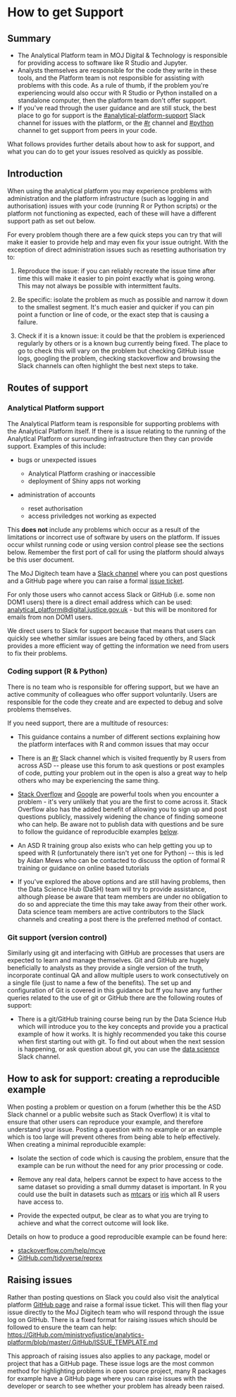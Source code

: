 # How to get Support

## Summary

- The Analytical Platform team in MOJ Digital & Technology is responsible for providing access to software like R Studio and Jupyter.
- Analysts themselves are responsible for the code they write in these tools, and the Platform team is not responsible for assisting with problems with this code.  As a rule of thumb, if the problem you're experiencing would also occur with R Studio or Python installed on a standalone computer, then the platform team don't offer support.
- If you've read through the user guidance and are still stuck, the best place to go for support is the [#analytical-platform-support](https://app.slack.com/client/T1PU1AP6D/C4PF7QAJZ) Slack channel for issues with the platform, or the [#r](https://app.slack.com/client/T1PU1AP6D/C1PUCG719) channel and [#python](https://app.slack.com/client/T1PU1AP6D/C1Q09V86S) channel to get support from peers in your code.

What follows provides further details about how to ask for support, and what you can do to get your issues resolved as quickly as possible.

## Introduction

When using the analytical platform you may experience problems with administration and the platform infrastructure (such as logging in and authorisation) issues with your code (running R or Python scripts) or the platform not functioning as expected, each of these will have a different support path as set out below.

For every problem though there are a few quick steps you can try that will make it easier to provide help and may even fix your issue outright. With the exception of direct administration issues such as resetting authorisation try to:

1. Reproduce the issue: if you can reliably recreate the issue time after time this will make it easier to pin point exactly what is going wrong. This may not always be possible with intermittent faults.

2. Be specific: isolate the problem as much as possible and narrow it down to the smallest segment. It's much easier and quicker if you can pin point a function or line of code, or the exact step that is causing a failure.

3. Check if it is a known issue: it could be that the problem is experienced regularly by others or is a known bug currently being fixed. The place to go to check this will vary on the problem but checking GitHub issue logs, googling the problem, checking stackoverflow and browsing the Slack channels can often highlight the best next steps to take.

## Routes of support

### Analytical Platform support

The Analytical Platform team is responsible for supporting problems with the Analytical Platform itself. If there is a issue relating to the running of the Analytlcal Platform or surrounding infrastructure then they can provide support. Examples of this include:

* bugs or unexpected issues
    + Analytical Platform crashing or inaccessible
    + deployment of Shiny apps not working

* administration of accounts
    + reset authorisation
    + access priviledges not working as expected

This **does not** include any problems which occur as a result of the limitations or incorrect use of software by users on the platform. If issues occur whilst running code or using version control please see the sections below. Remember the first port of call for using the platform should always be this user document.

The MoJ Digitech team have a [Slack channel](https://app.slack.com/client/T1PU1AP6D/C4PF7QAJZ) where you can post questions and a GitHub page where you can raise a formal [issue ticket](https://GitHub.com/ministryofjustice/analytics-platform/issues).

For only those users who cannot access Slack or GitHub (i.e. some non DOM1 users) there is a direct email address which can be used: analytical_platform@digital.justice.gov.uk - but this will be monitored for emails from non DOM1 users.

We direct users to Slack for support because that means that users can quickly see whether similar issues are being faced by others, and Slack provides a more efficient way of getting the information we need from users to fix their problems.

### Coding support (R & Python)

There is no team who is responsible for offering support, but we have an active community of colleagues who offer support voluntarily. Users are responsible for the code they create and are expected to debug and solve problems themselves.

If you need support, there are a multitude of resources:

* This guidance contains a number of different sections explaining how the platform interfaces with R and common issues that may occur

* There is an [#r](https://app.slack.com/client/T1PU1AP6D/C1PUCG719) Slack channel which is visited frequently by R users from across ASD -- please use this forum to ask questions or post examples of code, putting your problem out in the open is also a great way to help others who may be experiencing the same thing.

* [Stack Overflow](https://stackoverflow.com/) and [Google](https://www.google.co.uk/) are powerful tools when you encounter a problem - it's very unlikely that you are the first to come across it. Stack Overflow also has the added benefit of allowing you to sign up and post questions publicly, massively widening the chance of finding someone who can help. Be aware not to publish data with questions and be sure to follow the guidance of reproducible examples [below](#how-to-ask-for-support-creating-a-reproducible-example).

* An ASD R training group also exists who can help getting you up to speed with R (unfortunately there isn't yet one for Python) -- this is led by Aidan Mews who can be contacted to discuss the option of formal R training or guidance on online based tutorials

* If you've explored the above options and are still having problems, then the Data Science Hub (DaSH) team will try to provide assistance, although please be aware that team members are under no obligation to do so and appreciate the time this may take away from their other work. Data science team members are active contributors to the Slack channels and creating a post there is the preferred method of contact.

### Git support (version control)

Similarly using git and interfacing with GitHub are processes that users are expected to learn and manage themselves. Git and GitHub are hugely beneficially to analysts as they provide a single version of the truth, incorporate continual QA and allow multiple users to work consectutively on a single file (just to name a few of the benefits). The set up and configuration of Git is covered in this guidance but ff you have any further queries related to the use of git or GitHub there are the following routes of support:

* There is a git/GitHub training course being run by the Data Science Hub which will introduce you to the key concepts and provide you a practical example of how it works. It is highly recommended you take this course when first starting out with git. To find out about when the next session is happening, or ask question about git,  you can use the [data science](https://app.slack.com/client/T1PU1AP6D/C1Z8Q18LS) Slack channel.

## How to ask for support: creating a reproducible example

When posting a problem or question on a forum (whether this be the ASD Slack channel or a public website such as Stack Overflow) it is vital to ensure that other users can reproduce your example, and therefore understand your issue. Posting a question with no example or an example which is too large will prevent otheres from being able to help effectively. When creating a minimal reproducible example:

* Isolate the section of code which is causing the problem, ensure that the example can be run without the need for any prior processing or code.

* Remove any real data, helpers cannot be expect to have access to the same dataset so providing a small dummy dataset is important. In R you could use the built in datasets such as [mtcars](https://www.rdocumentation.org/packages/datasets/versions/3.4.3/topics/mtcars) or [iris](https://rpubs.com/moeransm/intro-iris) which all R users have access to.

* Provide the expected output, be clear as to what you are trying to achieve and what the correct outcome will look like.

Details on how to produce a good reproducible example can be found here:

* [stackoverflow.com/help/mcve](https://stackoverflow.com/help/mcve)
* [GitHub.com/tidyverse/reprex](https://GitHub.com/tidyverse/reprex)

## Raising issues

Rather than posting questions on Slack you could also visit the analytical platform [GitHub page](https://GitHub.com/ministryofjustice/analytics-platform/issues) and raise a formal issue ticket. This will then flag your issue directly to the MoJ Digitech team who will respond through the issue log on GitHub. There is a fixed format for raising issues which should be followed to ensure the team can help:
https://GitHub.com/ministryofjustice/analytics-platform/blob/master/.GitHub/ISSUE_TEMPLATE.md

This approach of raising issues also applies to any package, model or project that has a GitHub page. These issue logs are the most common method for highlighting problems in open source project, many R packages for example have a GitHub page where you can raise issues with the developer or search to see whether your problem has already been raised.
